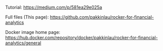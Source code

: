 Tutorial: https://medium.com/p/581ea29e025a

Full files (This page): https://github.com/pakkinlau/rocker-for-financial-analytics

Docker image home page: https://hub.docker.com/repository/docker/pakkinlau/rocker-for-financial-analytics/general
